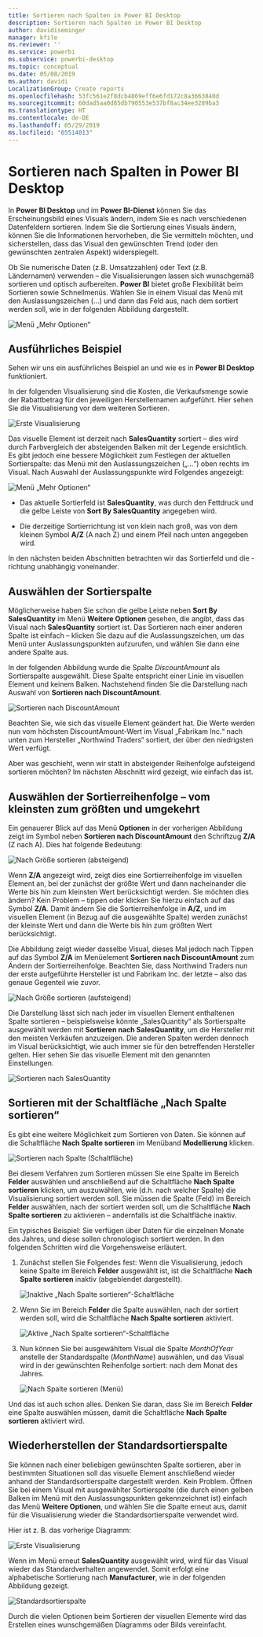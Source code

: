 ```yaml
---
title: Sortieren nach Spalten in Power BI Desktop
description: Sortieren nach Spalten in Power BI Desktop
author: davidiseminger
manager: kfile
ms.reviewer: ''
ms.service: powerbi
ms.subservice: powerbi-desktop
ms.topic: conceptual
ms.date: 05/08/2019
ms.author: davidi
LocalizationGroup: Create reports
ms.openlocfilehash: 53fc561e2f8dcb4869eff6e6fd172c8a3663840d
ms.sourcegitcommit: 60dad5aa0d85db790553e537bf8ac34ee3289ba3
ms.translationtype: HT
ms.contentlocale: de-DE
ms.lasthandoff: 05/29/2019
ms.locfileid: "65514013"
---
```

# <a name="sort-by-column-in-power-bi-desktop"></a>Sortieren nach Spalten in Power BI Desktop
In **Power BI Desktop** und im **Power BI-Dienst** können Sie das Erscheinungsbild eines Visuals ändern, indem Sie es nach verschiedenen Datenfeldern sortieren. Indem Sie die Sortierung eines Visuals ändern, können Sie die Informationen hervorheben, die Sie vermitteln möchten, und sicherstellen, dass das Visual den gewünschten Trend (oder den gewünschten zentralen Aspekt) widerspiegelt.

Ob Sie numerische Daten (z.B. Umsatzzahlen) oder Text (z.B. Ländernamen) verwenden – die Visualisierungen lassen sich wunschgemäß sortieren und optisch aufbereiten.  **Power BI** bietet große Flexibilität beim Sortieren sowie Schnellmenüs. Wählen Sie in einem Visual das Menü mit den Auslassungszeichen (...) und dann das Feld aus, nach dem sortiert werden soll, wie in der folgenden Abbildung dargestellt.

![Menü „Mehr Optionen“](media/desktop-sort-by-column/sortbycolumn_2.png)

## <a name="more-depth-and-an-example"></a>Ausführliches Beispiel
Sehen wir uns ein ausführliches Beispiel an und wie es in **Power BI Desktop** funktioniert.

In der folgenden Visualisierung sind die Kosten, die Verkaufsmenge sowie der Rabattbetrag für den jeweiligen Herstellernamen aufgeführt. Hier sehen Sie die Visualisierung vor dem weiteren Sortieren.

![Erste Visualisierung](media/desktop-sort-by-column/sortbycolumn_1.png)

Das visuelle Element ist derzeit nach **SalesQuantity** sortiert – dies wird durch Farbvergleich der absteigenden Balken mit der Legende ersichtlich. Es gibt jedoch eine bessere Möglichkeit zum Festlegen der aktuellen Sortierspalte: das Menü mit den Auslassungszeichen („...“) oben rechts im Visual. Nach Auswahl der Auslassungspunkte wird Folgendes angezeigt:

![Menü „Mehr Optionen“](media/desktop-sort-by-column/sortbycolumn_2.png)

* Das aktuelle Sortierfeld ist **SalesQuantity**, was durch den Fettdruck und die gelbe Leiste von **Sort By SalesQuantity** angegeben wird. 

* Die derzeitige Sortierrichtung ist von klein nach groß, was von dem kleinen Symbol **A/Z** (A nach Z) und einem Pfeil nach unten angegeben wird.

In den nächsten beiden Abschnitten betrachten wir das Sortierfeld und die -richtung unabhängig voneinander.

## <a name="selecting-which-column-to-use-for-sorting"></a>Auswählen der Sortierspalte
Möglicherweise haben Sie schon die gelbe Leiste neben **Sort By SalesQuantity** im Menü **Weitere Optionen** gesehen, die angibt, dass das Visual nach **SalesQuantity** sortiert ist. Das Sortieren nach einer anderen Spalte ist einfach – klicken Sie dazu auf die Auslassungszeichen, um das Menü unter Auslassungspunkten aufzurufen, und wählen Sie dann eine andere Spalte aus.

In der folgenden Abbildung wurde die Spalte *DiscountAmount* als Sortierspalte ausgewählt. Diese Spalte entspricht einer Linie im visuellen Element und keinem Balken. Nachstehend finden Sie die Darstellung nach Auswahl von **Sortieren nach DiscountAmount**.

![Sortieren nach DiscountAmount](media/desktop-sort-by-column/sortbycolumn_3.png)

Beachten Sie, wie sich das visuelle Element geändert hat. Die Werte werden nun vom höchsten DiscountAmount-Wert im Visual „Fabrikam Inc.“ nach unten zum Hersteller „Northwind Traders“ sortiert, der über den niedrigsten Wert verfügt. 

Aber was geschieht, wenn wir statt in absteigender Reihenfolge aufsteigend sortieren möchten? Im nächsten Abschnitt wird gezeigt, wie einfach das ist.

## <a name="selecting-the-sort-order---smallest-to-largest-largest-to-smallest"></a>Auswählen der Sortierreihenfolge – vom kleinsten zum größten und umgekehrt
Ein genauerer Blick auf das Menü **Optionen** in der vorherigen Abbildung zeigt im Symbol neben **Sortieren nach DiscountAmount** den Schriftzug **Z/A** (Z nach A). Dies hat folgende Bedeutung:

![Nach Größe sortieren (absteigend)](media/desktop-sort-by-column/sortbycolumn_4.png)

Wenn **Z/A** angezeigt wird, zeigt dies eine Sortierreihenfolge im visuellen Element an, bei der zunächst der größte Wert und dann nacheinander die Werte bis hin zum kleinsten Wert berücksichtigt werden. Sie möchten dies ändern? Kein Problem – tippen oder klicken Sie hierzu einfach auf das Symbol **Z/A**. Damit ändern Sie die Sortierreihenfolge in **A/Z**, und im visuellen Element (in Bezug auf die ausgewählte Spalte) werden zunächst der kleinste Wert und dann die Werte bis hin zum größten Wert berücksichtigt.

Die Abbildung zeigt wieder dasselbe Visual, dieses Mal jedoch nach Tippen auf das Symbol **Z/A** im Menüelement **Sortieren nach DiscountAmount** zum Ändern der Sortierreihenfolge. Beachten Sie, dass Northwind Traders nun der erste aufgeführte Hersteller ist und Fabrikam Inc. der letzte – also das genaue Gegenteil wie zuvor.

![Nach Größe sortieren (aufsteigend)](media/desktop-sort-by-column/sortbycolumn_5.png)

Die Darstellung lässt sich nach jeder im visuellen Element enthaltenen Spalte sortieren – beispielsweise könnte „SalesQuantity“ als Sortierspalte ausgewählt werden mit **Sortieren nach SalesQuantity**, um die Hersteller mit den meisten Verkäufen anzuzeigen. Die anderen Spalten werden dennoch im Visual berücksichtigt, wie auch immer sie für den betreffenden Hersteller gelten. Hier sehen Sie das visuelle Element mit den genannten Einstellungen.

![Sortieren nach SalesQuantity](media/desktop-sort-by-column/sortbycolumn_6.png)

## <a name="sort-using-the-sort-by-column-button"></a>Sortieren mit der Schaltfläche „Nach Spalte sortieren“
Es gibt eine weitere Möglichkeit zum Sortieren von Daten. Sie können auf die Schaltfläche **Nach Spalte sortieren** im Menüband **Modellierung** klicken.

![Sortieren nach Spalte (Schaltfläche)](media/desktop-sort-by-column/sortbycolumn_8.png)

Bei diesem Verfahren zum Sortieren müssen Sie eine Spalte im Bereich **Felder** auswählen und anschließend auf die Schaltfläche **Nach Spalte sortieren** klicken, um auszuwählen, wie (d.h. nach welcher Spalte) die Visualisierung sortiert werden soll. Sie müssen die Spalte (Feld) im Bereich **Felder** auswählen, nach der sortiert werden soll, um die Schaltfläche **Nach Spalte sortieren** zu aktivieren – andernfalls ist die Schaltfläche inaktiv.

Ein typisches Beispiel: Sie verfügen über Daten für die einzelnen Monate des Jahres, und diese sollen chronologisch sortiert werden. In den folgenden Schritten wird die Vorgehensweise erläutert.

1. Zunächst stellen Sie Folgendes fest: Wenn die Visualisierung, jedoch keine Spalte im Bereich **Felder** ausgewählt ist, ist die Schaltfläche **Nach Spalte sortieren** inaktiv (abgeblendet dargestellt).
   
   ![Inaktive „Nach Spalte sortieren“-Schaltfläche](media/desktop-sort-by-column/sortbycolumn_9.png)

2. Wenn Sie im Bereich **Felder** die Spalte auswählen, nach der sortiert werden soll, wird die Schaltfläche **Nach Spalte sortieren** aktiviert.
   
   ![Aktive „Nach Spalte sortieren“-Schaltfläche](media/desktop-sort-by-column/sortbycolumn_10.png)
3. Nun können Sie bei ausgewähltem Visual die Spalte *MonthOfYear* anstelle der Standardspalte (*MonthName*) auswählen, und das Visual wird in der gewünschten Reihenfolge sortiert: nach dem Monat des Jahres.
   
   ![Nach Spalte sortieren (Menü)](media/desktop-sort-by-column/sortbycolumn_11.png)

Und das ist auch schon alles. Denken Sie daran, dass Sie im Bereich **Felder** eine Spalte auswählen müssen, damit die Schaltfläche **Nach Spalte sortieren** aktiviert wird.

## <a name="getting-back-to-default-column-for-sorting"></a>Wiederherstellen der Standardsortierspalte
Sie können nach einer beliebigen gewünschten Spalte sortieren, aber in bestimmten Situationen soll das visuelle Element anschließend wieder anhand der Standardsortierspalte dargestellt werden. Kein Problem. Öffnen Sie bei einem Visual mit ausgewählter Sortierspalte (die durch einen gelben Balken im Menü mit den Auslassungspunkten gekennzeichnet ist) einfach das Menü **Weitere Optionen**, und wählen Sie die Spalte erneut aus, damit für die Visualisierung wieder die Standardsortierspalte verwendet wird.

Hier ist z. B. das vorherige Diagramm:

![Erste Visualisierung](media/desktop-sort-by-column/sortbycolumn_6.png)

Wenn im Menü erneut **SalesQuantity** ausgewählt wird, wird für das Visual wieder das Standardverhalten angewendet. Somit erfolgt eine alphabetische Sortierung nach **Manufacturer**, wie in der folgenden Abbildung gezeigt.

![Standardsortierspalte](media/desktop-sort-by-column/sortbycolumn_7.png)

Durch die vielen Optionen beim Sortieren der visuellen Elemente wird das Erstellen eines wunschgemäßen Diagramms oder Bilds vereinfacht.


